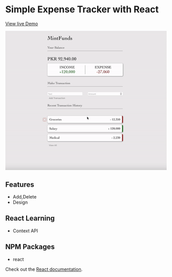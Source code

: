 # Simple Expense Tracker with React

[View live Demo](https://saadamirpk.github.io/MintFunds-react/)

![Game Gif](/src/mintfunddemo-gif.gif)


## Features
- Add,Delete
- Design

## React Learning
- Context API

## NPM Packages
- react

Check out the [React documentation](https://reactjs.org/).
